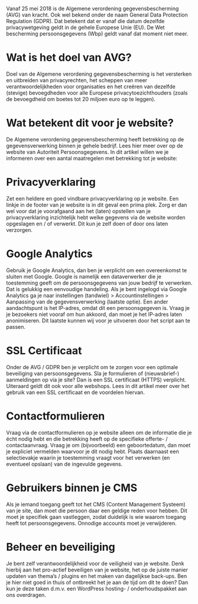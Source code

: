 Vanaf 25 mei 2018 is de Algemene verordening gegevensbescherming (AVG) van kracht. Ook wel bekend onder de naam General Data Protection Regulation (GDPR). Dat betekent dat er vanaf die datum dezelfde privacywetgeving geldt in de gehele Europese Unie (EU). De Wet bescherming persoonsgegevens (Wbp) geldt vanaf dat moment niet meer.

# Wat is het doel van AVG?
Doel van de Algemene verordening gegevensbescherming is het versterken en uitbreiden van privacyrechten, het scheppen van meer verantwoordelijkheden voor organisaties en het creëren van dezelfde (stevige) bevoegdheden voor alle Europese privacytoezichthouders (zoals de bevoegdheid om boetes tot 20 miljoen euro op te leggen).

# Wat betekent dit voor je website?
De Algemene verordening gegevensbescherming heeft betrekking op de gegevensverwerking binnen je gehele bedrijf. Lees hier meer over op de website van Autoriteit Persoonsgegevens. In dit artikel willen we je informeren over een aantal maatregelen met betrekking tot je website:

# Privacyverklaring

Zet een heldere en goed vindbare privacyverklaring op je website. Een linkje in de footer van je website is in dit geval een prima plek. Zorg er dan wel voor dat je voorafgaand aan het (laten) opstellen van je privacyverklaring inzichtelijk hebt welke gegevens via de website worden opgeslagen en / of verwerkt. Dit kun je zelf doen of door ons laten verzorgen.

# Google Analytics

Gebruik je Google Analytics, dan ben je verplicht om een overeenkomst te sluiten met Google. Google is namelijk een dataverwerker die je toestemming geeft om de persoonsgegevens van jouw bedrijf te verwerken. Dat is gelukkig een eenvoudige handeling. Als je bent ingelogd via Google Analytics ga je naar instellingen (tandwiel) > Accountinstellingen > Aanpassing van de gegevensverwerking (laatste optie). Een ander aandachtspunt is het IP-adres, omdat dit een persoonsgegeven is. Vraag je je bezoekers niet vooraf om hun akkoord, dan moet je het IP-adres laten anonimiseren. Dit laatste kunnen wij voor je uitvoeren door het script aan te passen.

# SSL Certificaat

Onder de AVG / GDPR ben je verplicht om te zorgen voor een optimale beveiliging van persoonsgegevens. Sla je formulieren of (nieuwsbrief-) aanmeldingen op via je site? Dan is een SSL certificaat (HTTPS) verplicht. Uiteraard geldt dit ook voor alle webshops. Lees in dit artikel meer over het gebruik van een SSL certificaat en de voordelen hiervan.

# Contactformulieren

Vraag via de contactformulieren op je website alleen om de informatie die je écht nodig hebt en die betrekking heeft op de specifieke offerte- / contactaanvraag. Vraag je om (bijvoorbeeld) een geboortedatum, dan moet je expliciet vermelden waarvoor je dit nodig hebt. Plaats daarnaast een selectievakje waarin je toestemming vraagt voor het verwerken (en eventueel opslaan) van de ingevulde gegevens.

# Gebruikers binnen je CMS

Als je iemand toegang geeft tot het CMS (Content Management Systeem) van je site, dan moet die persoon daar een geldige reden voor hebben. Dit moet je specifiek gaan vastleggen, zodat duidelijk is wie waarom toegang heeft tot persoonsgegevens. Onnodige accounts moet je verwijderen.

# Beheer en beveiliging

Je bent zelf verantwoordelijkheid voor de veiligheid van je website. Denk hierbij aan het pro-actief beveiligen van je website, het op de juiste manier updaten van thema’s / plugins en het maken van dagelijkse back-ups. Ben je hier niet goed in thuis of ontbreekt het je aan de tijd om dit te doen? Dan kun je deze taken d.m.v. een WordPress hosting- / onderhoudspakket aan ons overdragen.
